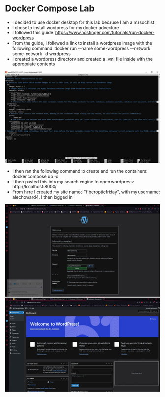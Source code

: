 # Docker Compose Lab

  - I decided to use docker desktop for this lab because I am a masochist
  - I chose to install wordpress for my docker adventure
  - I followed this guide: https://www.hostinger.com/tutorials/run-docker-wordpress
  - From the guide, I followed a link to install a wordpress image with the following command: docker run --name some-wordpress --network some-network -d wordpress
  - I created a wordpress directory and created a .yml file inside with the appropriate contents

![SSH SC](docs/assets/compose.jpg)
  - I then ran the following command to create and run the containers: docker compose up -d
  - I then pasted this into my search engine to open wordpress: http://localhost:8000/
  - From here I created my site named "fiberopticfriday", with my username: alechoward4. I then logged in

![SSH SC](docs/assets/wp1.jpg)
![SSH SC](docs/assets/wp2.jpg)
 
